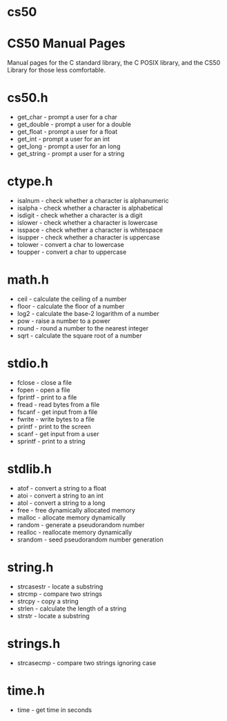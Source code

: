 # cs50 

# CS50 Manual Pages
Manual pages for the C standard library, the C POSIX library, and the CS50 Library for those less comfortable.

# cs50.h
- get_char - prompt a user for a char
- get_double - prompt a user for a double
- get_float - prompt a user for a float
- get_int - prompt a user for an int
- get_long - prompt a user for an long
- get_string - prompt a user for a string


# ctype.h
- isalnum - check whether a character is alphanumeric
- isalpha - check whether a character is alphabetical
- isdigit - check whether a character is a digit
- islower - check whether a character is lowercase
- isspace - check whether a character is whitespace
- isupper - check whether a character is uppercase
- tolower - convert a char to lowercase
- toupper - convert a char to uppercase


# math.h
- ceil - calculate the ceiling of a number
- floor - calculate the floor of a number
- log2 - calculate the base-2 logarithm of a number
- pow - raise a number to a power
- round - round a number to the nearest integer
- sqrt - calculate the square root of a number


# stdio.h
- fclose - close a file
- fopen - open a file
- fprintf - print to a file
- fread - read bytes from a file
- fscanf - get input from a file
- fwrite - write bytes to a file
- printf - print to the screen
- scanf - get input from a user
- sprintf - print to a string


# stdlib.h
- atof - convert a string to a float
- atoi - convert a string to an int
- atol - convert a string to a long
- free - free dynamically allocated memory
- malloc - allocate memory dynamically
- random - generate a pseudorandom number
- realloc - reallocate memory dynamically
- srandom - seed pseudorandom number generation


# string.h
- strcasestr - locate a substring
- strcmp - compare two strings
- strcpy - copy a string
- strlen - calculate the length of a string
- strstr - locate a substring


# strings.h
- strcasecmp - compare two strings ignoring case


# time.h
- time - get time in seconds
